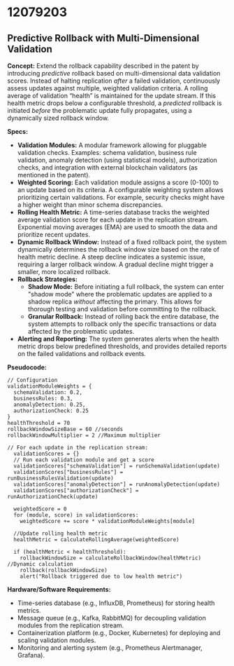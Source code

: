 # 12079203

## Predictive Rollback with Multi-Dimensional Validation

**Concept:** Extend the rollback capability described in the patent by introducing *predictive* rollback based on multi-dimensional data validation scores. Instead of halting replication *after* a failed validation, continuously assess updates against multiple, weighted validation criteria.  A rolling average of validation “health” is maintained for the update stream. If this health metric drops below a configurable threshold, a *predicted* rollback is initiated *before* the problematic update fully propagates, using a dynamically sized rollback window.

**Specs:**

*   **Validation Modules:** A modular framework allowing for pluggable validation checks. Examples: schema validation, business rule validation, anomaly detection (using statistical models), authorization checks, and integration with external blockchain validators (as mentioned in the patent).
*   **Weighted Scoring:** Each validation module assigns a score (0-100) to an update based on its criteria. A configurable weighting system allows prioritizing certain validations. For example, security checks might have a higher weight than minor schema discrepancies.
*   **Rolling Health Metric:** A time-series database tracks the weighted average validation score for each update in the replication stream. Exponential moving averages (EMA) are used to smooth the data and prioritize recent updates.
*   **Dynamic Rollback Window:**  Instead of a fixed rollback point, the system dynamically determines the rollback window size based on the rate of health metric decline.  A steep decline indicates a systemic issue, requiring a larger rollback window.  A gradual decline might trigger a smaller, more localized rollback.
*   **Rollback Strategies:**
    *   **Shadow Mode:**  Before initiating a full rollback, the system can enter "shadow mode" where the problematic updates are applied to a shadow replica *without* affecting the primary. This allows for thorough testing and validation before committing to the rollback.
    *   **Granular Rollback:** Instead of rolling back the entire database, the system attempts to rollback only the specific transactions or data affected by the problematic updates.
*   **Alerting and Reporting:**  The system generates alerts when the health metric drops below predefined thresholds, and provides detailed reports on the failed validations and rollback events.

**Pseudocode:**

```
// Configuration
validationModuleWeights = {
  schemaValidation: 0.2,
  businessRules: 0.3,
  anomalyDetection: 0.25,
  authorizationCheck: 0.25
}
healthThreshold = 70
rollbackWindowSizeBase = 60 //seconds
rollbackWindowMultiplier = 2 //Maximum multiplier
```

```
// For each update in the replication stream:
  validationScores = {}
  // Run each validation module and get a score
  validationScores["schemaValidation"] = runSchemaValidation(update)
  validationScores["businessRules"] = runBusinessRulesValidation(update)
  validationScores["anomalyDetection"] = runAnomalyDetection(update)
  validationScores["authorizationCheck"] = runAuthorizationCheck(update)

  weightedScore = 0
  for (module, score) in validationScores:
    weightedScore += score * validationModuleWeights[module]

  //Update rolling health metric
  healthMetric = calculateRollingAverage(weightedScore)

  if (healthMetric < healthThreshold):
    rollbackWindowSize = calculateRollbackWindow(healthMetric) //Dynamic calculation
    rollback(rollbackWindowSize)
    alert("Rollback triggered due to low health metric")
```

**Hardware/Software Requirements:**

*   Time-series database (e.g., InfluxDB, Prometheus) for storing health metrics.
*   Message queue (e.g., Kafka, RabbitMQ) for decoupling validation modules from the replication stream.
*   Containerization platform (e.g., Docker, Kubernetes) for deploying and scaling validation modules.
*   Monitoring and alerting system (e.g., Prometheus Alertmanager, Grafana).